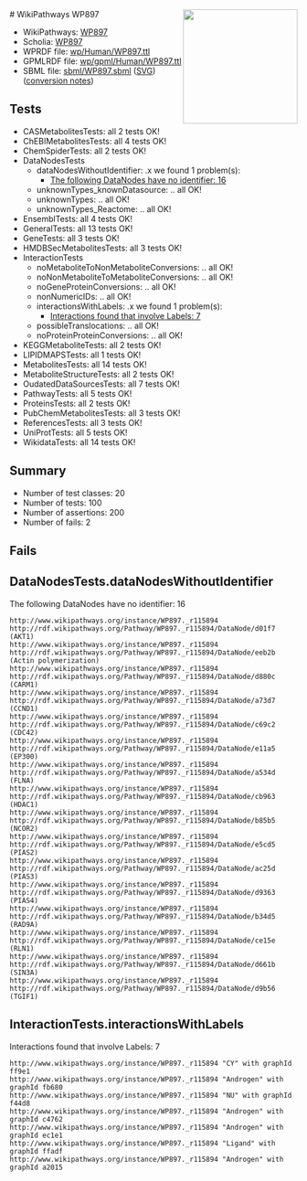 <img style="float: right; width: 200px" src="../logo.png" />
# WikiPathways WP897

* WikiPathways: [WP897](https://identifiers.org/wikipathways:WP897)
* Scholia: [WP897](https://scholia.toolforge.org/wikipathways/WP897)
* WPRDF file: [wp/Human/WP897.ttl](../wp/Human/WP897.ttl)
* GPMLRDF file: [wp/gpml/Human/WP897.ttl](../wp/gpml/Human/WP897.ttl)
* SBML file: [sbml/WP897.sbml](../sbml/WP897.sbml) ([SVG](../sbml/WP897.svg)) ([conversion notes](../sbml/WP897.txt))

## Tests
* CASMetabolitesTests: all 2 tests OK!
* ChEBIMetabolitesTests: all 4 tests OK!
* ChemSpiderTests: all 2 tests OK!
* DataNodesTests
    * dataNodesWithoutIdentifier: .x we found 1 problem(s):
        * [The following DataNodes have no identifier: 16](#8792c496)
    * unknownTypes_knownDatasource: .. all OK!
    * unknownTypes: .. all OK!
    * unknownTypes_Reactome: .. all OK!
* EnsemblTests: all 4 tests OK!
* GeneralTests: all 13 tests OK!
* GeneTests: all 3 tests OK!
* HMDBSecMetabolitesTests: all 3 tests OK!
* InteractionTests
    * noMetaboliteToNonMetaboliteConversions: .. all OK!
    * noNonMetaboliteToMetaboliteConversions: .. all OK!
    * noGeneProteinConversions: .. all OK!
    * nonNumericIDs: .. all OK!
    * interactionsWithLabels: .x we found 1 problem(s):
        * [Interactions found that involve Labels: 7](#630d267e)
    * possibleTranslocations: .. all OK!
    * noProteinProteinConversions: .. all OK!
* KEGGMetaboliteTests: all 2 tests OK!
* LIPIDMAPSTests: all 1 tests OK!
* MetabolitesTests: all 14 tests OK!
* MetaboliteStructureTests: all 2 tests OK!
* OudatedDataSourcesTests: all 7 tests OK!
* PathwayTests: all 5 tests OK!
* ProteinsTests: all 2 tests OK!
* PubChemMetabolitesTests: all 3 tests OK!
* ReferencesTests: all 3 tests OK!
* UniProtTests: all 5 tests OK!
* WikidataTests: all 14 tests OK!


## Summary

* Number of test classes: 20
* Number of tests: 100
* Number of assertions: 200
* Number of fails: 2

## Fails

<a name="8792c496" />

## DataNodesTests.dataNodesWithoutIdentifier

The following DataNodes have no identifier: 16
```
http://www.wikipathways.org/instance/WP897._r115894 http://rdf.wikipathways.org/Pathway/WP897._r115894/DataNode/d01f7 (AKT1)
http://www.wikipathways.org/instance/WP897._r115894 http://rdf.wikipathways.org/Pathway/WP897._r115894/DataNode/eeb2b (Actin polymerization)
http://www.wikipathways.org/instance/WP897._r115894 http://rdf.wikipathways.org/Pathway/WP897._r115894/DataNode/d880c (CARM1)
http://www.wikipathways.org/instance/WP897._r115894 http://rdf.wikipathways.org/Pathway/WP897._r115894/DataNode/a73d7 (CCND1)
http://www.wikipathways.org/instance/WP897._r115894 http://rdf.wikipathways.org/Pathway/WP897._r115894/DataNode/c69c2 (CDC42)
http://www.wikipathways.org/instance/WP897._r115894 http://rdf.wikipathways.org/Pathway/WP897._r115894/DataNode/e11a5 (EP300)
http://www.wikipathways.org/instance/WP897._r115894 http://rdf.wikipathways.org/Pathway/WP897._r115894/DataNode/a534d (FLNA)
http://www.wikipathways.org/instance/WP897._r115894 http://rdf.wikipathways.org/Pathway/WP897._r115894/DataNode/cb963 (HDAC1)
http://www.wikipathways.org/instance/WP897._r115894 http://rdf.wikipathways.org/Pathway/WP897._r115894/DataNode/b85b5 (NCOR2)
http://www.wikipathways.org/instance/WP897._r115894 http://rdf.wikipathways.org/Pathway/WP897._r115894/DataNode/e5cd5 (PIAS2)
http://www.wikipathways.org/instance/WP897._r115894 http://rdf.wikipathways.org/Pathway/WP897._r115894/DataNode/ac25d (PIAS3)
http://www.wikipathways.org/instance/WP897._r115894 http://rdf.wikipathways.org/Pathway/WP897._r115894/DataNode/d9363 (PIAS4)
http://www.wikipathways.org/instance/WP897._r115894 http://rdf.wikipathways.org/Pathway/WP897._r115894/DataNode/b34d5 (RAD9A)
http://www.wikipathways.org/instance/WP897._r115894 http://rdf.wikipathways.org/Pathway/WP897._r115894/DataNode/ce15e (RLN1)
http://www.wikipathways.org/instance/WP897._r115894 http://rdf.wikipathways.org/Pathway/WP897._r115894/DataNode/d661b (SIN3A)
http://www.wikipathways.org/instance/WP897._r115894 http://rdf.wikipathways.org/Pathway/WP897._r115894/DataNode/d9b56 (TGIF1)
```

<a name="630d267e" />

## InteractionTests.interactionsWithLabels

Interactions found that involve Labels: 7
```
http://www.wikipathways.org/instance/WP897._r115894 "CY" with graphId ff9e1
http://www.wikipathways.org/instance/WP897._r115894 "Androgen" with graphId fb680
http://www.wikipathways.org/instance/WP897._r115894 "NU" with graphId f44d8
http://www.wikipathways.org/instance/WP897._r115894 "Androgen" with graphId c4762
http://www.wikipathways.org/instance/WP897._r115894 "Androgen" with graphId ec1e1
http://www.wikipathways.org/instance/WP897._r115894 "Ligand" with graphId ffadf
http://www.wikipathways.org/instance/WP897._r115894 "Androgen" with graphId a2015
```

